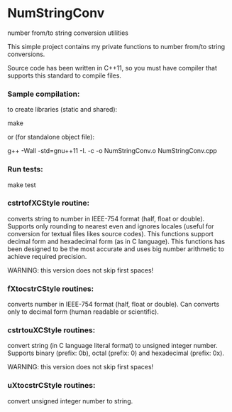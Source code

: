 NumStringConv
=============

number from/to string conversion utilities

This simple project contains my private functions to number from/to string conversions.

Source code has been written in C++11, so you must have compiler that supports this standard to compile files.

### Sample compilation:

to create libraries (static and shared):

make

or (for standalone object file):

g++ -Wall -std=gnu++11 -I. -c -o NumStringConv.o NumStringConv.cpp

### Run tests:

make test

### cstrtofXCStyle routine:

converts string to number in IEEE-754 format (half, float or double). Supports only rounding to nearest even and
ignores locales (useful for conversion for textual files likes source codes).
This functions support decimal form and hexadecimal form (as in C language).
This functions has been designed to be the most accurate and uses big number arithmetic to achieve required precision.

WARNING: this version does not skip first spaces!

### fXtocstrCStyle routines:

converts number in IEEE-754 format (half, float or double). Can converts only to decimal form (human readable or scientific).

### cstrtouXCStyle routines:

convert string (in C language literal format) to unsigned integer number. Supports binary (prefix: 0b), octal (prefix: 0)
and hexadecimal (prefix: 0x).

WARNING: this version does not skip first spaces!

### uXtocstrCStyle routines:

  convert unsigned integer number to string.
